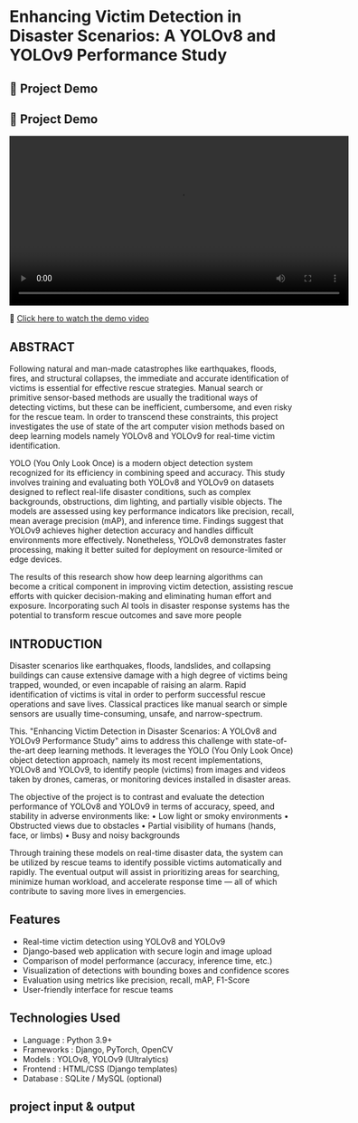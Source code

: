 # Enhancing Victim Detection in Disaster Scenarios: A YOLOv8 and YOLOv9 Performance Study
## 🎥 Project Demo

## 🎥 Project Demo

<video width="600" controls>
  <source src="https://github.com/Basheer-Ahammad/rescue_system/raw/fb2c2c99771f9c601cbaae7bef8c5096dc3438a3/video3.mp4" type="video/mp4">
  Your browser does not support the video tag.
</video>

🔗 [Click here to watch the demo video](https://github.com/Basheer-Ahammad/rescue_system/blob/fb2c2c99771f9c601cbaae7bef8c5096dc3438a3/video3.mp4)



## ABSTRACT
Following natural and man-made catastrophes like earthquakes, floods, fires, and structural collapses, the immediate and accurate identification of victims is essential for effective rescue strategies. Manual search or primitive sensor-based methods are usually the traditional ways of detecting victims, but these can be inefficient, cumbersome, and even risky for the rescue team. In order to transcend these constraints, this project investigates the use of state of the art computer vision methods based on deep learning models namely YOLOv8 and YOLOv9 for real-time victim identification.

YOLO (You Only Look Once) is a modern object detection system recognized for its efficiency in combining speed and accuracy. This study involves training and evaluating both YOLOv8 and YOLOv9 on datasets designed to reflect real-life disaster conditions, such as complex backgrounds, obstructions, dim lighting, and partially visible objects. The models are assessed using key performance indicators like precision, recall, mean average precision (mAP), and inference time. Findings suggest that YOLOv9 achieves higher detection accuracy and handles difficult environments more effectively. Nonetheless, YOLOv8 demonstrates faster processing, making it better suited for deployment on resource-limited or edge devices.

The results of this research show how deep learning algorithms can become a critical component in improving victim detection, assisting rescue efforts with quicker decision-making and eliminating human effort and exposure. Incorporating such AI tools in disaster response systems has the potential to transform rescue outcomes and save more people
## INTRODUCTION
Disaster scenarios like earthquakes, floods, landslides, and collapsing buildings can cause extensive damage with a high degree of victims being trapped, wounded, or even incapable of raising an alarm. Rapid identification of victims is vital in order to perform successful rescue operations and save lives. Classical practices like manual search or simple sensors are usually time-consuming, unsafe, and narrow-spectrum.

This. "Enhancing Victim Detection in Disaster Scenarios: A YOLOv8 and YOLOv9 Performance Study" aims to address this challenge with state-of-the-art deep learning methods. It leverages the YOLO (You Only Look Once) object detection approach, namely its most recent implementations, YOLOv8 and YOLOv9, to identify people (victims) from images and videos taken by drones, cameras, or monitoring devices installed in disaster areas.

The objective of the project is to contrast and evaluate the detection performance of YOLOv8 and YOLOv9 in terms of accuracy, speed, and stability in adverse environments like:
•	Low light or smoky environments
•	Obstructed views due to obstacles
•	Partial visibility of humans (hands, face, or limbs)
•	Busy and noisy backgrounds

Through training these models on real-time disaster data, the system can be utilized by rescue teams to identify possible victims automatically and rapidly. The eventual output will assist in prioritizing areas for searching, minimize human workload, and accelerate response time — all of which contribute to saving more lives in emergencies.
## Features

- Real-time victim detection using YOLOv8 and YOLOv9
- Django-based web application with secure login and image upload
- Comparison of model performance (accuracy, inference time, etc.)
- Visualization of detections with bounding boxes and confidence scores
- Evaluation using metrics like precision, recall, mAP, F1-Score
- User-friendly interface for rescue teams

## Technologies Used

- Language   : Python 3.9+
- Frameworks : Django, PyTorch, OpenCV
- Models     : YOLOv8, YOLOv9 (Ultralytics)
- Frontend   : HTML/CSS (Django templates)
- Database   : SQLite / MySQL (optional)

## project input & output

